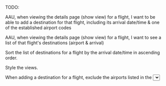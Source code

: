 TODO:

AAU, when viewing the details page (show view) for a flight, I want to be able to add a destination for that flight, including its arrival date/time & one of the established airport codes

AAU, when viewing the details page (show view) for a flight, I want to see a list of that flight's destinations (airport & arrival)

Sort the list of destinations for a flight by the arrival date/time in ascending order.

Style the views.

When adding a destination for a flight, exclude the airports listed in the <select> that have already been used by other destinations and/or the flight's airport.
